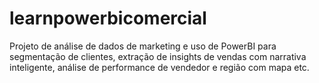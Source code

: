 # learnpowerbicomercial
Projeto de análise de dados de marketing e uso de PowerBI para segmentação de clientes, extração de insights de vendas com narrativa inteligente, análise de performance de vendedor e região com mapa etc.
